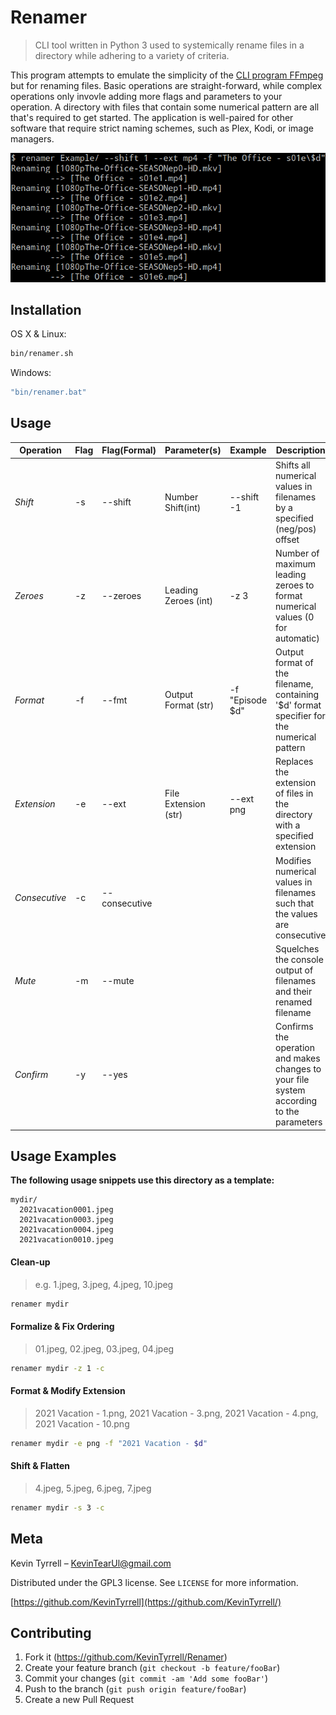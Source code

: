 # Renamer
> CLI tool written in Python 3 used to systemically rename files in a directory while adhering to a variety of criteria.

<!---
[![NPM Version][npm-image]][npm-url]
[![Build Status][travis-image]][travis-url]
[![Downloads Stats][npm-downloads]][npm-url]
--->

This program attempts to emulate the simplicity of the [CLI program FFmpeg](https://github.com/FFmpeg/FFmpeg) but for renaming files. Basic operations are straight-forward, while complex operations only invovle adding more flags and parameters to your operation. A directory with files that contain some numerical pattern are all that's required to get started. The application is well-paired for other software that require strict naming schemes, such as Plex, Kodi, or image managers.

![](res/HeaderImage.png)

## Installation

OS X & Linux:

```sh
bin/renamer.sh
```

Windows:

```sh
"bin/renamer.bat"
```

## Usage

| **Operation** | **Flag** | **Flag(Formal)** | **Parameter(s)**     | **Example**     | **Description**                                                                            |
|---------------|----------|------------------|----------------------|-----------------|--------------------------------------------------------------------------------------------|
| _Shift_       | -s       | --shift          | Number Shift(int)    | --shift -1      | Shifts all numerical values in filenames  by a specified (neg/pos) offset                  |
| _Zeroes_      | -z       | --zeroes         | Leading Zeroes (int) | -z 3            | Number of maximum leading zeroes to format  numerical values (0 for automatic)             |
| _Format_      | -f       | --fmt            | Output Format (str)  | -f "Episode $d" | Output format of the filename, containing '$d'  format specifier for the numerical pattern |
| _Extension_   | -e       | --ext            | File Extension (str) | --ext png       | Replaces the extension of files in the  directory with a specified extension               |
| _Consecutive_ | -c       | --consecutive    |                      |                 | Modifies numerical values in filenames  such that the values are consecutive               |
| _Mute_        | -m       | --mute           |                      |                 | Squelches the console output of  filenames and their renamed filename                      |
| _Confirm_     | -y       | --yes            |                      |                 | Confirms the operation and makes changes  to your file system according to the parameters  |

## Usage Examples

**The following usage snippets use this directory as a template:**
```
mydir/
  2021vacation0001.jpeg
  2021vacation0003.jpeg
  2021vacation0004.jpeg
  2021vacation0010.jpeg
```

#### Clean-up
> e.g. 1.jpeg, 3.jpeg, 4.jpeg, 10.jpeg
```sh
renamer mydir
```

#### Formalize & Fix Ordering
> 01.jpeg, 02.jpeg, 03.jpeg, 04.jpeg
```sh
renamer mydir -z 1 -c
```

#### Format & Modify Extension
> 2021 Vacation - 1.png, 2021 Vacation - 3.png, 2021 Vacation - 4.png, 2021 Vacation - 10.png
```sh
renamer mydir -e png -f "2021 Vacation - $d"
```

#### Shift & Flatten
> 4.jpeg, 5.jpeg, 6.jpeg, 7.jpeg
```sh
renamer mydir -s 3 -c
```

<!--
## Development setup

Describe how to install all development dependencies and how to run an automated test-suite of some kind. Potentially do this for multiple platforms.

```sh
make install
npm test
```
-->

## Meta

Kevin Tyrrell – [KevinTearUl@gmail.com](mailto:KevinTearUl@gmail.com)

Distributed under the GPL3 license. See ``LICENSE`` for more information.

[https://github.com/KevinTyrrell](https://github.com/KevinTyrrell/)

## Contributing

1. Fork it (<https://github.com/KevinTyrrell/Renamer>)
2. Create your feature branch (`git checkout -b feature/fooBar`)
3. Commit your changes (`git commit -am 'Add some fooBar'`)
4. Push to the branch (`git push origin feature/fooBar`)
5. Create a new Pull Request

<!-- Markdown link & img dfn's
[npm-image]: https://img.shields.io/npm/v/datadog-metrics.svg?style=flat-square
[npm-url]: https://npmjs.org/package/datadog-metrics
[npm-downloads]: https://img.shields.io/npm/dm/datadog-metrics.svg?style=flat-square
[travis-image]: https://img.shields.io/travis/dbader/node-datadog-metrics/master.svg?style=flat-square
[travis-url]: https://travis-ci.org/dbader/node-datadog-metrics
[wiki]: https://github.com/yourname/yourproject/wiki
-->
